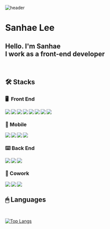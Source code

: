 ![header](https://capsule-render.vercel.app/api?type=waving&color=gradient&text=welcome&height=300)

# Sanhae Lee
## Hello. I'm Sanhae<br/>I work as a front-end developer
<br>

## 🛠&nbsp;Stacks
### 🖥&nbsp;&nbsp;Front End
<img src="https://img.shields.io/badge/-JavaScript-F7DF1E?style=flat&logo=Javascript&logoColor=gray" align="left"/>
<img src="https://img.shields.io/badge/-TypesScript-3178C6?style=flat&logo=TypeScript&logoColor=white" align="left"/>
<img src="https://img.shields.io/badge/-Java-1E8CBE?style=flat&logo=Java&logoColor=orange" align="left"/>
<img src="https://img.shields.io/badge/-Npm-CB3837?style=flat&logo=Npm&logoColor=white" align="left"/>
<img src="https://img.shields.io/badge/-Yarn-2C8EBB?style=flat&logo=Yarn&logoColor=white" align="left"/>

<img src="https://img.shields.io/badge/-React-61DAFB?style=flat&logo=React&logoColor=white" align="left"/>
<img src="https://img.shields.io/badge/-Next.js-000000?style=flat&logo=Next.js&logoColor=white" align="left"/>
<img src="https://img.shields.io/badge/-Sass-CC6699?style=flat&logo=Sass&logoColor=white" />


### 📱 Mobile
<img src="https://img.shields.io/badge/-Android-3DDC84?style=flat&logo=Android&logoColor=white" align="left"/>
<img src="https://img.shields.io/badge/-React Native-61DAFB?style=flat&logo=React&logoColor=white" align="left"/>
<img src="https://img.shields.io/badge/-Kotlin-7F52FF?style=flat&logo=Kotlin&logoColor=white" align="left"/>
<img src="https://img.shields.io/badge/-Swift-F05138?style=flat&logo=Swift&logoColor=white" />

### ⌨️ Back End 
<img src="https://img.shields.io/badge/-Node.js-339933?style=flat&logo=Node.js&logoColor=white" align="left"/>
<img src="https://img.shields.io/badge/-MySQL-4479A1?style=flat&logo=MySql&logoColor=white" align="left"/>
<img src="https://img.shields.io/badge/-Python-3776AB?style=flat&logo=Python&logoColor=white" />

### 👥 Cowork
<img src="https://img.shields.io/badge/-Adobe Xd-FF61F6?style=flat&logo=Adobe xd&logoColor=white" align="left"/>
<img src="https://img.shields.io/badge/-Notion-000000?style=flat&logo=notion&logoColor=white" align="left"/>
<img src="https://img.shields.io/badge/-Slack-4A154B?style=flat&logo=Slack&logoColor=white" />

<br>

## 🖱&nbsp;Languages

<br>

[![Top Langs](https://github-readme-stats.vercel.app/api/top-langs/?username=mtsealove&layout=compact&theme=cobalt&hide_border=true)](https://github.com/anuraghazra/github-readme-stats)



